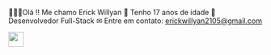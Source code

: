 👩🏾‍💻Olá !! Me chamo Erick Willyan 
🔹 Tenho 17 anos de idade 
🎯 Desenvolvedor Full-Stack 
✉ Entre em contato: erickwillyan2105@gmail.com



<img src="https://cdn.jsdelivr.net/gh/devicons/devicon/icons/javascript/javascript-original.svg" width="30" height="30" />
          

